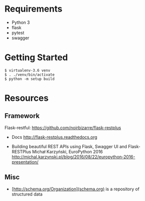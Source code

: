 Requirements
============

- Python 3
- flask
- pytest
- swagger

Getting Started
===============
```
$ virtualenv-3.6 venv
$ . ./venv/bin/activate
$ python -m setup build
```

Resources
=========

Framework
---------

Flask-restful: https://github.com/noirbizarre/flask-restplus

- Docs
  http://flask-restplus.readthedocs.org

- Building beautiful REST APIs using Flask, Swagger UI and Flask-RESTPlus
  Michał Karzyński, EuroPython 2016
  http://michal.karzynski.pl/blog/2016/08/22/europython-2016-presentation/

Misc
----

- [http://schema.org/Organization](schema.org) is a repository of structured data
